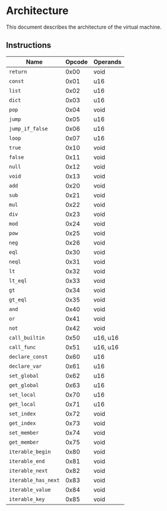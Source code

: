  # Architecture
 This document describes the architecture of the virtual machine.

 ## Instructions
| Name                | Opcode | Operands |
| ------------------- | ------ | -------- |
| `return`            | 0x00   | void     |
| `const`             | 0x01   | u16      |
| `list`              | 0x02   | u16      |
| `dict`              | 0x03   | u16      |
| `pop`               | 0x04   | void     |
| `jump`              | 0x05   | u16      |
| `jump_if_false`     | 0x06   | u16      |
| `loop`              | 0x07   | u16      |
| `true`              | 0x10   | void     |
| `false`             | 0x11   | void     |
| `null`              | 0x12   | void     |
| `void`              | 0x13   | void     |
| `add`               | 0x20   | void     |
| `sub`               | 0x21   | void     |
| `mul`               | 0x22   | void     |
| `div`               | 0x23   | void     |
| `mod`               | 0x24   | void     |
| `pow`               | 0x25   | void     |
| `neg`               | 0x26   | void     |
| `eql`               | 0x30   | void     |
| `neql`              | 0x31   | void     |
| `lt`                | 0x32   | void     |
| `lt_eql`            | 0x33   | void     |
| `gt`                | 0x34   | void     |
| `gt_eql`            | 0x35   | void     |
| `and`               | 0x40   | void     |
| `or`                | 0x41   | void     |
| `not`               | 0x42   | void     |
| `call_builtin`      | 0x50   | u16, u16 |
| `call_func`         | 0x51   | u16, u16 |
| `declare_const`     | 0x60   | u16      |
| `declare_var`       | 0x61   | u16      |
| `set_global`        | 0x62   | u16      |
| `get_global`        | 0x63   | u16      |
| `set_local`         | 0x70   | u16      |
| `get_local`         | 0x71   | u16      |
| `set_index`         | 0x72   | void     |
| `get_index`         | 0x73   | void     |
| `set_member`        | 0x74   | void     |
| `get_member`        | 0x75   | void     |
| `iterable_begin`    | 0x80   | void     |
| `iterable_end`      | 0x81   | void     |
| `iterable_next`     | 0x82   | void     |
| `iterable_has_next` | 0x83   | void     |
| `iterable_value`    | 0x84   | void     |
| `iterable_key`      | 0x85   | void     |
